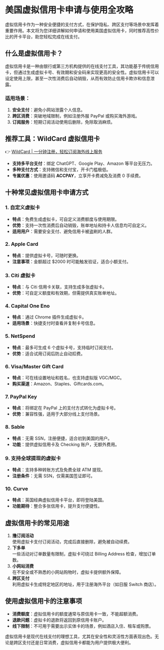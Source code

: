 # 美国虚拟信用卡申请与使用全攻略

虚拟信用卡作为一种安全便捷的支付方式，在保护隐私、跨区支付等场景中发挥着重要作用。本文将为您详细讲解如何申请和使用美国虚拟信用卡，同时推荐高性价比的开卡平台，助您轻松完成在线支付。

## 什么是虚拟信用卡？

虚拟信用卡是一种由银行或第三方机构提供的在线支付工具，其功能基于传统信用卡，但通过生成虚拟卡号、有效期和安全码来实现更高的安全性。虚拟信用卡可以设定使用上限，甚至一次性消费后自动销毁，从而有效防止信用卡欺诈和信息泄露。

### 适用场景：

1. **安全支付**：避免小网站泄露个人信息。
2. **跨区消费**：突破地域限制，例如注册外服 PayPal 或购买海外游戏。
3. **订阅服务**：短期订阅活动使用后删除，免除取消麻烦。

## 推荐工具：WildCard 虚拟信用卡

👉 [WildCard | 一分钟注册，轻松订阅海外线上服务](https://bbtdd.com/WildCard)

- **支持多平台支付**：绑定 ChatGPT、Google Play、Amazon 等平台无压力。
- **多种支付方式**：支持微信和支付宝，开卡门槛极低。
- **专属优惠**：使用邀请码 **ACCPAY**，立享开卡费减免及消费 0 手续费。

## 十种常见虚拟信用卡申请方式

### 1. 自定义虚拟卡
- **特点**：免费生成虚拟卡，可自定义消费额度与使用期限。
- **优势**：支持一次性消费后自动销毁，账单地址和持卡人信息均可自定义。
- **适用用户**：需要安全支付、避免信用卡被盗刷的人群。

### 2. Apple Card
- **特点**：提供虚拟卡号，可随时更换。
- **注意事项**：金额超过 $2000 时可能触发验证，适合小额支付。

### 3. Citi 虚拟卡
- **特点**：与 Citi 信用卡关联，支持生成多张虚拟卡。
- **优势**：可自定义额度和有效期，但需提供真实账单地址。

### 4. Capital One Eno
- **特点**：通过 Chrome 插件生成虚拟卡。
- **适用场景**：快捷支付时查看并复制卡号信息。

### 5. NetSpend
- **特点**：最多可生成 6 个虚拟卡号，支持临时订阅支付。
- **优势**：适合试用订阅后防止自动扣费。

### 6. Visa/Master Gift Card
- **特点**：可在线设置地址和姓名，也支持虚拟版 VGC/MGC。
- **购买渠道**：Amazon、Staples、Giftcards.com。

### 7. PayPal Key
- **特点**：将绑定在 PayPal 上的支付方式转化为虚拟卡号。
- **优势**：兼容性强，适用于大部分线上支付场景。

### 8. Sable
- **特点**：无需 SSN，注册便捷，适合初到美国的用户。
- **功能**：提供虚拟信用卡及 Checking 账户，无额外费用。

### 9. 支持全球提现的虚拟卡
- **特点**：支持多种转账方式及免费全球 ATM 提现。
- **注册条件**：无需 SSN，仅需美国签证即可。

### 10. Curve
- **特点**：英国经典虚拟信用卡平台，即将登陆美国。
- **功能期待**：整合多张信用卡，提升支付便捷性。

## 虚拟信用卡的常见用途

1. **撸订阅活动**  
   使用虚拟卡支付订阅活动，完成后直接删除，避免被自动续费。
2. **下多单**  
   一些活动对订单数量有限制，虚拟卡可绕过 Billing Address 检查，增加订单数。
3. **小网站消费**  
   在不安全或不熟悉的小网站购物时，虚拟卡提供额外保障。
4. **跨区支付**  
   利用虚拟卡生成特定地区的地址，用于注册海外平台（如日服 Switch 商店）。

## 使用虚拟信用卡的注意事项

- **消费额度**：虚拟信用卡的额度通常与原信用卡一致，不能超额消费。
- **退款问题**：虚拟卡的退款将返回到原信用卡账户。
- **线下限制**：不可用于需要出示实体卡的场景，例如酒店入住、租车或购票。

虚拟信用卡是现代在线支付的理想工具，尤其在安全性和灵活性方面表现出色。无论是跨区支付还是日常消费，虚拟信用卡都能为用户提供极大便利。